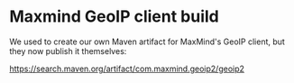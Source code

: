 Maxmind GeoIP client build
==========================

We used to create our own Maven artifact for MaxMind's GeoIP client, but they now publish it themselves:

https://search.maven.org/artifact/com.maxmind.geoip2/geoip2
